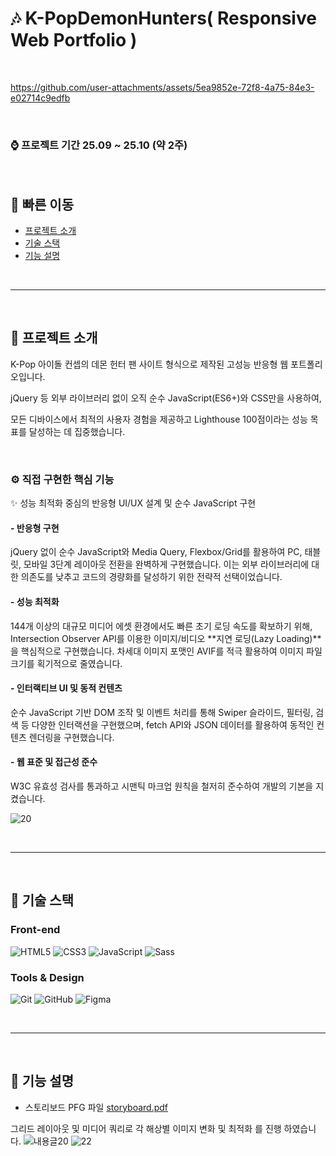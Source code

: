 # 🎶 K-PopDemonHunters( Responsive Web Portfolio )

<br>

https://github.com/user-attachments/assets/5ea9852e-72f8-4a75-84e3-e02714c9edfb

<br>

### ⌚ 프로젝트 기간   25.09 ~ 25.10 (약 2주) 

<br>

## 🧭 빠른 이동

- [프로젝트 소개](#프로젝트-소개)
- [기술 스택](#기술-스택)
- [기능 설명](#기능-설명)

<br>
<hr>
<br>

<a name = "프로젝트-소개"></a>
## 📌 프로젝트 소개

K-Pop 아이돌 컨셉의 데몬 헌터 팬 사이트 형식으로 제작된 고성능 반응형 웹 포트폴리오입니다.

jQuery 등 외부 라이브러리 없이 오직 순수 JavaScript(ES6+)와 CSS만을 사용하여, 

모든 디바이스에서 최적의 사용자 경험을 제공하고 Lighthouse 100점이라는 성능 목표를 달성하는 데 집중했습니다.

<br/>

### ⚙️ 직접 구현한 핵심 기능 

✨ 성능 최적화 중심의 반응형 UI/UX 설계 및 순수 JavaScript 구현

#### - 반응형 구현

  jQuery 없이 순수 JavaScript와 Media Query, Flexbox/Grid를 활용하여 
  PC, 태블릿, 모바일 3단계 레이아웃 전환을 완벽하게 구현했습니다. 
  이는 외부 라이브러리에 대한 의존도를 낮추고 코드의 경량화를 달성하기 위한 전략적 선택이었습니다.

#### - 성능 최적화

  144개 이상의 대규모 미디어 에셋 환경에서도 빠른 초기 로딩 속도를 확보하기 위해, 
  Intersection Observer API를 이용한 이미지/비디오 **지연 로딩(Lazy Loading)**을 핵심적으로 구현했습니다.
  차세대 이미지 포맷인 AVIF를 적극 활용하여 이미지 파일 크기를 획기적으로 줄였습니다. 
  
#### - 인터랙티브 UI 및 동적 컨텐츠
  
  순수 JavaScript 기반 DOM 조작 및 이벤트 처리를 통해 Swiper 슬라이드,
  필터링, 검색 등 다양한 인터랙션을 구현했으며, fetch API와 JSON 데이터를 활용하여 동적인 컨텐츠 렌더링을 구현했습니다.
  
#### - 웹 표준 및 접근성 준수

  W3C 유효성 검사를 통과하고 시맨틱 마크업 원칙을 철저히 준수하여 개발의 기본을 지켰습니다.

![20](https://github.com/user-attachments/assets/ef7e89a9-ee4d-4a56-b0e6-8d91ab4376b9)

<br>
<hr>
<br>


<a name = "기술-스택"></a>
## 📌 기술 스택
### Front-end
![HTML5](https://img.shields.io/badge/HTML5-E34F26?style=for-the-badge&logo=html5&logoColor=white)
![CSS3](https://img.shields.io/badge/CSS3-1572B6?style=for-the-badge&logo=css3&logoColor=white)
![JavaScript](https://img.shields.io/badge/JavaScript-F7DF1E?style=for-the-badge&logo=javascript&logoColor=black)
![Sass](https://img.shields.io/badge/Sass-CC6699?style=for-the-badge&logo=sass&logoColor=white)

### Tools & Design
![Git](https://img.shields.io/badge/Git-F05032?style=for-the-badge&logo=git&logoColor=white)
![GitHub](https://img.shields.io/badge/GitHub-181717?style=for-the-badge&logo=github&logoColor=white)
![Figma](https://img.shields.io/badge/Figma-333333?style=for-the-badge&logo=figma&logoColor=white)


<br>
<hr>
<br>


<a name = "기능-설명"></a>
## 📌 기능 설명

- 스토리보드 PFG 파일
[storyboard.pdf](https://github.com/user-attachments/files/23164465/storyboard.pdf)


그리드 레이아웃 및 미디어 쿼리로  각 해상별 이미지 변화 및 최적화 를 진행 하였습니다. 
![내용글20](https://github.com/user-attachments/assets/d1858392-1f6a-4a29-8c83-bb654e4f37ee)
![22](https://github.com/user-attachments/assets/283c4740-144b-4be8-bb29-14bc8e724e64)





